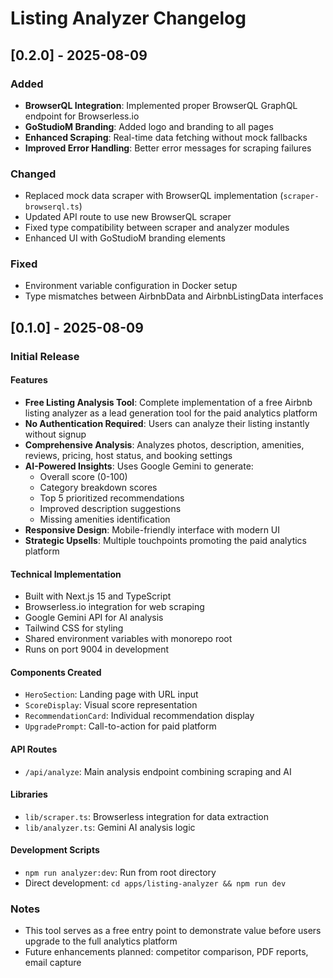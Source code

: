 # Listing Analyzer Changelog

## [0.2.0] - 2025-08-09

### Added
- **BrowserQL Integration**: Implemented proper BrowserQL GraphQL endpoint for Browserless.io
- **GoStudioM Branding**: Added logo and branding to all pages
- **Enhanced Scraping**: Real-time data fetching without mock fallbacks
- **Improved Error Handling**: Better error messages for scraping failures

### Changed
- Replaced mock data scraper with BrowserQL implementation (`scraper-browserql.ts`)
- Updated API route to use new BrowserQL scraper
- Fixed type compatibility between scraper and analyzer modules
- Enhanced UI with GoStudioM branding elements

### Fixed
- Environment variable configuration in Docker setup
- Type mismatches between AirbnbData and AirbnbListingData interfaces

## [0.1.0] - 2025-08-09

### Initial Release

#### Features
- **Free Listing Analysis Tool**: Complete implementation of a free Airbnb listing analyzer as a lead generation tool for the paid analytics platform
- **No Authentication Required**: Users can analyze their listing instantly without signup
- **Comprehensive Analysis**: Analyzes photos, description, amenities, reviews, pricing, host status, and booking settings
- **AI-Powered Insights**: Uses Google Gemini to generate:
  - Overall score (0-100)
  - Category breakdown scores
  - Top 5 prioritized recommendations
  - Improved description suggestions
  - Missing amenities identification
- **Responsive Design**: Mobile-friendly interface with modern UI
- **Strategic Upsells**: Multiple touchpoints promoting the paid analytics platform

#### Technical Implementation
- Built with Next.js 15 and TypeScript
- Browserless.io integration for web scraping
- Google Gemini API for AI analysis
- Tailwind CSS for styling
- Shared environment variables with monorepo root
- Runs on port 9004 in development

#### Components Created
- `HeroSection`: Landing page with URL input
- `ScoreDisplay`: Visual score representation
- `RecommendationCard`: Individual recommendation display
- `UpgradePrompt`: Call-to-action for paid platform

#### API Routes
- `/api/analyze`: Main analysis endpoint combining scraping and AI

#### Libraries
- `lib/scraper.ts`: Browserless integration for data extraction
- `lib/analyzer.ts`: Gemini AI analysis logic

#### Development Scripts
- `npm run analyzer:dev`: Run from root directory
- Direct development: `cd apps/listing-analyzer && npm run dev`

### Notes
- This tool serves as a free entry point to demonstrate value before users upgrade to the full analytics platform
- Future enhancements planned: competitor comparison, PDF reports, email capture